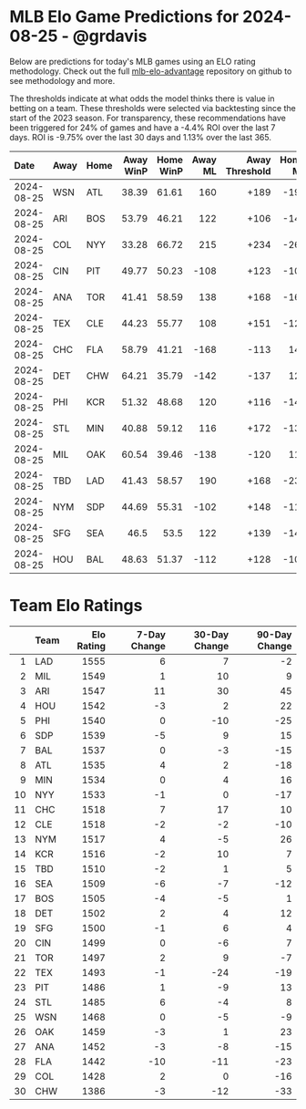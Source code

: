 # MLB Elo Game Predictions for 2024-08-25 - @grdavis
Below are predictions for today's MLB games using an ELO rating methodology. Check out the full [mlb-elo-advantage](https://github.com/grdavis/mlb-elo-advantage) repository on github to see methodology and more.

The thresholds indicate at what odds the model thinks there is value in betting on a team. These thresholds were selected via backtesting since the start of the 2023 season. For transparency, these recommendations have been triggered for 24% of games and have a -4.4% ROI over the last 7 days. ROI is -9.75% over the last 30 days and 1.13% over the last 365.

| Date       | Away   | Home   |   Away WinP |   Home WinP |   Away ML |   Away Threshold |   Home ML |   Home Threshold |
|:-----------|:-------|:-------|------------:|------------:|----------:|-----------------:|----------:|-----------------:|
| 2024-08-25 | WSN    | ATL    |       38.39 |       61.61 |       160 |             +189 |      -190 |             -125 |
| 2024-08-25 | ARI    | BOS    |       53.79 |       46.21 |       122 |             +106 |      -144 |             +140 |
| 2024-08-25 | COL    | NYY    |       33.28 |       66.72 |       215 |             +234 |      -260 |             -151 |
| 2024-08-25 | CIN    | PIT    |       49.77 |       50.23 |      -108 |             +123 |      -108 |             +121 |
| 2024-08-25 | ANA    | TOR    |       41.41 |       58.59 |       138 |             +168 |      -164 |             -112 |
| 2024-08-25 | TEX    | CLE    |       44.23 |       55.77 |       108 |             +151 |      -126 |             -101 |
| 2024-08-25 | CHC    | FLA    |       58.79 |       41.21 |      -168 |             -113 |       142 |             +169 |
| 2024-08-25 | DET    | CHW    |       64.21 |       35.79 |      -142 |             -137 |       120 |             +210 |
| 2024-08-25 | PHI    | KCR    |       51.32 |       48.68 |       120 |             +116 |      -142 |             +128 |
| 2024-08-25 | STL    | MIN    |       40.88 |       59.12 |       116 |             +172 |      -136 |             -114 |
| 2024-08-25 | MIL    | OAK    |       60.54 |       39.46 |      -138 |             -120 |       118 |             +181 |
| 2024-08-25 | TBD    | LAD    |       41.43 |       58.57 |       190 |             +168 |      -230 |             -112 |
| 2024-08-25 | NYM    | SDP    |       44.69 |       55.31 |      -102 |             +148 |      -116 |             +101 |
| 2024-08-25 | SFG    | SEA    |       46.5  |       53.5  |       122 |             +139 |      -144 |             +107 |
| 2024-08-25 | HOU    | BAL    |       48.63 |       51.37 |      -112 |             +128 |      -104 |             +116 |

# Team Elo Ratings
|    | Team   |   Elo Rating |   7-Day Change |   30-Day Change |   90-Day Change |
|---:|:-------|-------------:|---------------:|----------------:|----------------:|
|  1 | LAD    |         1555 |              6 |               7 |              -2 |
|  2 | MIL    |         1549 |              1 |              10 |               9 |
|  3 | ARI    |         1547 |             11 |              30 |              45 |
|  4 | HOU    |         1542 |             -3 |               2 |              22 |
|  5 | PHI    |         1540 |              0 |             -10 |             -25 |
|  6 | SDP    |         1539 |             -5 |               9 |              15 |
|  7 | BAL    |         1537 |              0 |              -3 |             -15 |
|  8 | ATL    |         1535 |              4 |               2 |             -18 |
|  9 | MIN    |         1534 |              0 |               4 |              16 |
| 10 | NYY    |         1533 |             -1 |               0 |             -17 |
| 11 | CHC    |         1518 |              7 |              17 |              10 |
| 12 | CLE    |         1518 |             -2 |              -2 |             -10 |
| 13 | NYM    |         1517 |              4 |              -5 |              26 |
| 14 | KCR    |         1516 |             -2 |              10 |               7 |
| 15 | TBD    |         1510 |             -2 |               1 |               5 |
| 16 | SEA    |         1509 |             -6 |              -7 |             -12 |
| 17 | BOS    |         1505 |             -4 |              -5 |               1 |
| 18 | DET    |         1502 |              2 |               4 |              12 |
| 19 | SFG    |         1500 |             -1 |               6 |               4 |
| 20 | CIN    |         1499 |              0 |              -6 |               7 |
| 21 | TOR    |         1497 |              2 |               9 |              -7 |
| 22 | TEX    |         1493 |             -1 |             -24 |             -19 |
| 23 | PIT    |         1486 |              1 |              -9 |              13 |
| 24 | STL    |         1485 |              6 |              -4 |               8 |
| 25 | WSN    |         1468 |              0 |              -5 |              -9 |
| 26 | OAK    |         1459 |             -3 |               1 |              23 |
| 27 | ANA    |         1452 |             -3 |              -8 |             -15 |
| 28 | FLA    |         1442 |            -10 |             -11 |             -23 |
| 29 | COL    |         1428 |              2 |               0 |             -16 |
| 30 | CHW    |         1386 |             -3 |             -12 |             -33 |